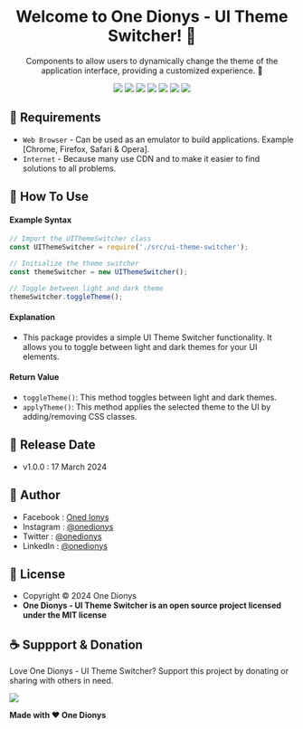 <h1 align="center">Welcome to One Dionys - UI Theme Switcher! 👋 </h1>

<p align="center">Components to allow users to dynamically change the theme of the application interface, providing a customized experience. 💖 </p>

<p align="center">
<img src="https://img.shields.io/github/contributors/onedionys/onedionys-ui-theme-switcher?style=flat-square">
<img src="https://img.shields.io/github/issues/onedionys/onedionys-ui-theme-switcher?style=flat-square">
<img src="https://img.shields.io/github/stars/onedionys/onedionys-ui-theme-switcher?style=flat-square"> 
<img src="https://img.shields.io/github/forks/onedionys/onedionys-ui-theme-switcher?style=flat-square">
<img src="https://img.shields.io/github/last-commit/onedionys/onedionys-ui-theme-switcher.svg?style=flat-square">
<img src="https://img.shields.io/github/languages/code-size/onedionys/onedionys-ui-theme-switcher?style=flat-square">
<img src="https://img.shields.io/github/license/onedionys/onedionys-ui-theme-switcher?style=flat-square">
</p>

## 💾 Requirements

* `Web Browser` - Can be used as an emulator to build applications. Example [Chrome, Firefox, Safari & Opera].
* `Internet` - Because many use CDN and to make it easier to find solutions to all problems.

## 🎯 How To Use

#### Example Syntax

```javascript
// Import the UIThemeSwitcher class
const UIThemeSwitcher = require('./src/ui-theme-switcher');

// Initialize the theme switcher
const themeSwitcher = new UIThemeSwitcher();

// Toggle between light and dark theme
themeSwitcher.toggleTheme();
```

#### Explanation

* This package provides a simple UI Theme Switcher functionality. It allows you to toggle between light and dark themes for your UI elements.

#### Return Value

* `toggleTheme()`: This method toggles between light and dark themes.
* `applyTheme()`: This method applies the selected theme to the UI by adding/removing CSS classes.

## 📆 Release Date

* v1.0.0 : 17 March 2024

## 🧑 Author

* Facebook : <a href="https://www.facebook.com/theonedionys"> Oned Ionys</a>
* Instagram : <a href="https://www.instagram.com/onedionys/"> @onedionys</a>
* Twitter : <a href="https://twitter.com/onedionys"> @onedionys</a>
* LinkedIn :  <a href="https://www.linkedin.com/in/onedionys/"> @onedionys</a>

## 📝 License

* Copyright © 2024 One Dionys
* **One Dionys - UI Theme Switcher is an open source project licensed under the MIT license**

## ☕️ Suppport & Donation

Love One Dionys - UI Theme Switcher? Support this project by donating or sharing with others in need.

<a href="https://www.buymeacoffee.com/onedionys"><img src="https://img.shields.io/badge/Buy_Me_A_Coffee-FFDD00?style=for-the-badge&logo=buy-me-a-coffee&logoColor=black"/> </a>

**Made with ❤️ One Dionys**
